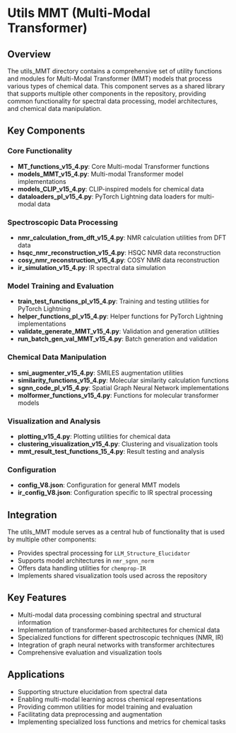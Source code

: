 # Utils MMT (Multi-Modal Transformer)

## Overview

The utils_MMT directory contains a comprehensive set of utility functions and modules for Multi-Modal Transformer (MMT) models that process various types of chemical data. This component serves as a shared library that supports multiple other components in the repository, providing common functionality for spectral data processing, model architectures, and chemical data manipulation.

## Key Components

### Core Functionality
- **MT_functions_v15_4.py**: Core Multi-modal Transformer functions
- **models_MMT_v15_4.py**: Multi-modal Transformer model implementations
- **models_CLIP_v15_4.py**: CLIP-inspired models for chemical data
- **dataloaders_pl_v15_4.py**: PyTorch Lightning data loaders for multi-modal data

### Spectroscopic Data Processing
- **nmr_calculation_from_dft_v15_4.py**: NMR calculation utilities from DFT data
- **hsqc_nmr_reconstruction_v15_4.py**: HSQC NMR data reconstruction
- **cosy_nmr_reconstruction_v15_4.py**: COSY NMR data reconstruction
- **ir_simulation_v15_4.py**: IR spectral data simulation

### Model Training and Evaluation
- **train_test_functions_pl_v15_4.py**: Training and testing utilities for PyTorch Lightning
- **helper_functions_pl_v15_4.py**: Helper functions for PyTorch Lightning implementations
- **validate_generate_MMT_v15_4.py**: Validation and generation utilities
- **run_batch_gen_val_MMT_v15_4.py**: Batch generation and validation

### Chemical Data Manipulation
- **smi_augmenter_v15_4.py**: SMILES augmentation utilities
- **similarity_functions_v15_4.py**: Molecular similarity calculation functions
- **sgnn_code_pl_v15_4.py**: Spatial Graph Neural Network implementations
- **molformer_functions_v15_4.py**: Functions for molecular transformer models

### Visualization and Analysis
- **plotting_v15_4.py**: Plotting utilities for chemical data
- **clustering_visualization_v15_4.py**: Clustering and visualization tools
- **mmt_result_test_functions_15_4.py**: Result testing and analysis

### Configuration
- **config_V8.json**: Configuration for general MMT models
- **ir_config_V8.json**: Configuration specific to IR spectral processing

## Integration

The utils_MMT module serves as a central hub of functionality that is used by multiple other components:
- Provides spectral processing for `LLM_Structure_Elucidator`
- Supports model architectures in `nmr_sgnn_norm`
- Offers data handling utilities for `chemprop-IR`
- Implements shared visualization tools used across the repository

## Key Features

- Multi-modal data processing combining spectral and structural information
- Implementation of transformer-based architectures for chemical data
- Specialized functions for different spectroscopic techniques (NMR, IR)
- Integration of graph neural networks with transformer architectures
- Comprehensive evaluation and visualization tools

## Applications

- Supporting structure elucidation from spectral data
- Enabling multi-modal learning across chemical representations
- Providing common utilities for model training and evaluation
- Facilitating data preprocessing and augmentation
- Implementing specialized loss functions and metrics for chemical tasks
